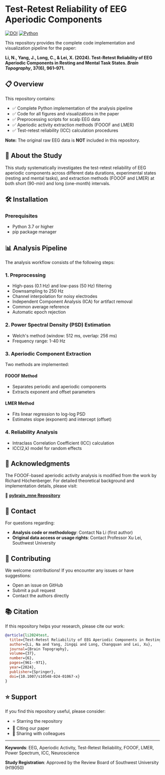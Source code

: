 # Test-Retest Reliability of EEG Aperiodic Components

[![DOI](https://img.shields.io/badge/DOI-10.1007%2Fs10548--024--01067--x-blue)](https://doi.org/10.1007/s10548-024-01067-x)
[![Python](https://img.shields.io/badge/python-3.7+-blue.svg)](https://www.python.org/downloads/)

This repository provides the complete code implementation and visualization pipeline for the paper:

**Li, N., Yang, J., Long, C., & Lei, X. (2024). Test-Retest Reliability of EEG Aperiodic Components in Resting and Mental Task States. *Brain Topography*, 37(6), 961–971.**

## 📋 Overview

This repository contains:
- ✅ Complete Python implementation of the analysis pipeline
- ✅ Code for all figures and visualizations in the paper
- ✅ Preprocessing scripts for scalp EEG data
- ✅ Aperiodic activity extraction methods (FOOOF and LMER)
- ✅ Test-retest reliability (ICC) calculation procedures

**Note:** The original raw EEG data is **NOT** included in this repository.

## 🔬 About the Study

This study systematically investigates the test-retest reliability of EEG aperiodic components across different data durations, experimental states (resting and mental tasks), and extraction methods (FOOOF and LMER) at both short (90-min) and long (one-month) intervals.

## 🛠️ Installation

### Prerequisites
- Python 3.7 or higher
- pip package manager

## 📊 Analysis Pipeline

The analysis workflow consists of the following steps:

### 1. Preprocessing
- High-pass (0.1 Hz) and low-pass (50 Hz) filtering
- Downsampling to 250 Hz
- Channel interpolation for noisy electrodes
- Independent Component Analysis (ICA) for artifact removal
- Common average reference
- Automatic epoch rejection

### 2. Power Spectral Density (PSD) Estimation
- Welch's method (window: 512 ms, overlap: 256 ms)
- Frequency range: 1-40 Hz

### 3. Aperiodic Component Extraction
Two methods are implemented:

#### FOOOF Method
- Separates periodic and aperiodic components
- Extracts exponent and offset parameters

#### LMER Method
- Fits linear regression to log-log PSD
- Estimates slope (exponent) and intercept (offset)

### 4. Reliability Analysis
- Intraclass Correlation Coefficient (ICC) calculation
- ICC(2,k) model for random effects


## 📖 Acknowledgments

The FOOOF-based aperiodic activity analysis is modified from the work by Richard Höchenberger. For detailed theoretical background and implementation details, please visit:

🔗 **[pybrain_mne Repository](https://github.com/hoechenberger/pybrain_mne)**

## 📧 Contact

For questions regarding:
- **Analysis code or methodology**: Contact Na Li (first author)
- **Original data access or usage rights**: Contact Professor Xu Lei, Southwest University

## 🤝 Contributing

We welcome contributions! If you encounter any issues or have suggestions:
- Open an issue on GitHub
- Submit a pull request
- Contact the authors directly

## 📚 Citation

If this repository helps your research, please cite our work:

```bibtex
@article{li2024test,
  title={Test-Retest Reliability of EEG Aperiodic Components in Resting and Mental Task States},
  author={Li, Na and Yang, Jingqi and Long, Changquan and Lei, Xu},
  journal={Brain Topography},
  volume={37},
  number={6},
  pages={961--971},
  year={2024},
  publisher={Springer},
  doi={10.1007/s10548-024-01067-x}
}
```

## ⭐ Support

If you find this repository useful, please consider:
- ⭐ Starring the repository
- 📖 Citing our paper
- 🔄 Sharing with colleagues

---

**Keywords**: EEG, Aperiodic Activity, Test-Retest Reliability, FOOOF, LMER, Power Spectrum, ICC, Neuroscience

**Study Registration**: Approved by the Review Board of Southwest University (H19050)
